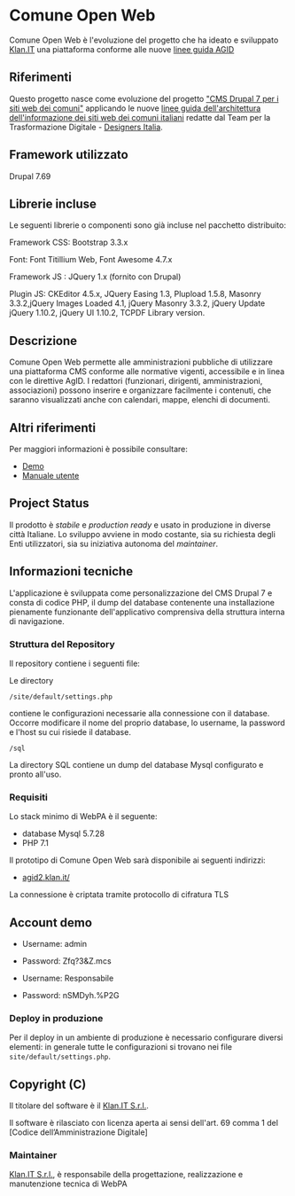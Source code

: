 # Comune Open Web 


Comune Open Web è l'evoluzione del progetto che ha ideato e sviluppato <a href="https://www.klan.it">Klan.IT</a> una piattaforma conforme alle nuove <a class="XqQF9c" href="https://www.google.com/url?q=https%3A%2F%2Fdocs.italia.it%2Fitalia%2Fdesigners-italia%2Fdesign-linee-guida-docs%2Fit%2Fstabile%2Findex.html&amp;sa=D&amp;sntz=1&amp;usg=AFQjCNHvpOY6rd3bcMGG6I9e5PrmByqzdw" target="_blank">linee guida AGID</a>

## Riferimenti

Questo progetto nasce come evoluzione del progetto <a href="https://github.com/piattaformeweb/drupalcsi">"CMS Drupal 7 per i siti web dei comuni"</a> applicando le nuove <a href="https://docs.google.com/spreadsheets/d/1bE0Ns0LsU0VDvCBT1WXZ5_yIxJU5AbUYcu_F8yMfpHQ/edit#gid=1225072581">linee guida dell'architettura dell'informazione dei siti web dei comuni italiani</a> redatte dal Team per la Trasformazione Digitale - <a href="https://designers.italia.it">Designers Italia</a>.


## Framework utilizzato

Drupal 7.69

## Librerie incluse

Le seguenti librerie o componenti sono già incluse nel pacchetto distribuito:

Framework CSS: Bootstrap 3.3.x

Font: Font Titillium Web, Font Awesome 4.7.x

Framework JS : JQuery 1.x (fornito con Drupal)

Plugin JS: CKEditor 4.5.x, JQuery Easing 1.3, Plupload 1.5.8, Masonry 3.3.2,jQuery Images Loaded	4.1, jQuery Masonry	3.3.2, jQuery Update	jQuery 1.10.2, jQuery UI 1.10.2, TCPDF Library version.


## Descrizione

Comune Open Web permette alle amministrazioni pubbliche di utilizzare una piattaforma CMS conforme alle normative vigenti, accessibile e in linea con le direttive AgID.
I redattori (funzionari, dirigenti, amministrazioni, associazioni) possono inserire e organizzare facilmente i contenuti, che saranno visualizzati anche con calendari, mappe, elenchi di documenti.

## Altri riferimenti

Per maggiori informazioni è possibile consultare: 

 * [Demo](http://demo.comune-openweb.it/)
 * [Manuale utente](https://sites.google.com/view/agidpercomuni-guida/home)


## Project Status

Il prodotto è *stabile* e *production ready* e usato in produzione in diverse città Italiane. Lo sviluppo avviene in modo costante, sia su richiesta degli Enti utilizzatori, sia su iniziativa autonoma del _maintainer_.

## Informazioni tecniche

L'applicazione è sviluppata come personalizzazione del CMS Drupal 7 e consta di codice PHP, il dump del database contenente una installazione pienamente funzionante dell'applicativo comprensiva della struttura interna di navigazione.

### Struttura del Repository

Il repository contiene i seguenti file:


Le directory
```
/site/default/settings.php

```
contiene le configurazioni necessarie alla connessione con il database. Occorre modificare il nome del proprio database, lo username, la password e l'host su cui risiede il database.

```
/sql
```
La directory SQL contiene un dump del database Mysql configurato e pronto all'uso.



### Requisiti

Lo stack minimo di WebPA è il seguente:
  * database Mysql 5.7.28
  * PHP 7.1


Il prototipo di Comune Open Web sarà disponibile ai seguenti indirizzi:

* [agid2.klan.it/](https://agid2.klan.it/)


La connessione è criptata tramite protocollo di cifratura TLS
## Account demo

* Username: admin
* Password: Zfq?3&Z.mcs

* Username: Responsabile
* Password: nSMDyh.%P2G

### Deploy in produzione

Per il deploy in un ambiente di produzione è necessario configurare diversi elementi: in generale
tutte le configurazioni si trovano nei file `site/default/settings.php`.

## Copyright (C)

Il titolare del software è il [Klan.IT S.r.l.](https://www.klan.it).

Il software è rilasciato con licenza aperta ai sensi dell'art. 69 comma 1 del [Codice dell’Amministrazione Digitale]

### Maintainer

[Klan.IT S.r.l.](https://www.klan.it/), è responsabile della progettazione, realizzazione e manutenzione tecnica di WebPA

